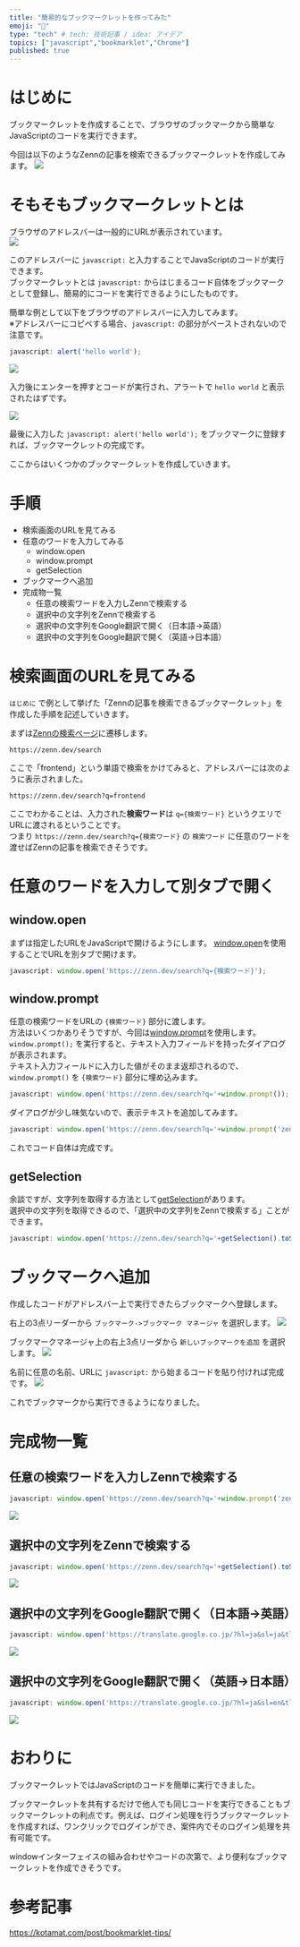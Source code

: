 ```yaml
---
title: "簡易的なブックマークレットを作ってみた"
emoji: "📖"
type: "tech" # tech: 技術記事 / idea: アイデア
topics: ["javascript","bookmarklet","Chrome"]
published: true
---
```


# はじめに

ブックマークレットを作成することで、ブラウザのブックマークから簡単なJavaScriptのコードを実行できます。  

今回は以下のようなZennの記事を検索できるブックマークレットを作成してみます。
![](https://storage.googleapis.com/zenn-user-upload/3f5f3bfbeb35-20220422.gif)

# そもそもブックマークレットとは

ブラウザのアドレスバーは一般的にURLが表示されています。  
![](https://storage.googleapis.com/zenn-user-upload/5b5da03dbef7-20220420.png)

このアドレスバーに `javascript:` と入力することでJavaScriptのコードが実行できます。    
ブックマークレットとは `javascript:` からはじまるコード自体をブックマークとして登録し、簡易的にコードを実行できるようにしたものです。

簡単な例として以下をブラウザのアドレスバーに入力してみます。  
※アドレスバーにコピペする場合、`javascript:` の部分がペーストされないので注意です。  

```js
javascript: alert('hello world');
```
![](https://storage.googleapis.com/zenn-user-upload/70f997e95e67-20220420.png)

入力後にエンターを押すとコードが実行され、アラートで `hello world` と表示されたはずです。  

![](https://storage.googleapis.com/zenn-user-upload/0677edc1e94a-20220420.png)

最後に入力した `javascript: alert('hello world');` をブックマークに登録すれば、ブックマークレットの完成です。  

ここからはいくつかのブックマークレットを作成していきます。

# 手順

* 検索画面のURLを見てみる
* 任意のワードを入力してみる
  * window.open
  * window.prompt
  * getSelection
* ブックマークへ追加
* 完成物一覧
  * 任意の検索ワードを入力しZennで検索する
  * 選択中の文字列をZennで検索する
  * 選択中の文字列をGoogle翻訳で開く（日本語->英語）
  * 選択中の文字列をGoogle翻訳で開く（英語->日本語）

# 検索画面のURLを見てみる

`はじめに` で例として挙げた「Zennの記事を検索できるブックマークレット」を作成した手順を記述していきます。  

まずは[Zennの検索ページ](https://zenn.dev/search)に遷移します。
```shell:URL
https://zenn.dev/search
```

ここで「frontend」という単語で検索をかけてみると、アドレスバーには次のように表示されました。
```shell:URL
https://zenn.dev/search?q=frontend
```

ここでわかることは、入力された**検索ワード**は `q={検索ワード}` というクエリでURLに渡されるということです。  
つまり `https://zenn.dev/search?q={検索ワード}` の `検索ワード` に任意のワードを渡せばZennの記事を検索できそうです。

# 任意のワードを入力して別タブで開く

## window.open

まずは指定したURLをJavaScriptで開けるようにします。
[window.open](https://developer.mozilla.org/ja/docs/Web/API/Window/open)を使用することでURLを別タブで開けます。

```js
javascript: window.open('https://zenn.dev/search?q={検索ワード}');
```

## window.prompt

任意の検索ワードをURLの `{検索ワード}` 部分に渡します。  
方法はいくつかありそうですが、今回は[window.prompt](https://developer.mozilla.org/ja/docs/Web/API/Window/prompt)を使用します。  
`window.prompt();` を実行すると、テキスト入力フィールドを持ったダイアログが表示されます。  
テキスト入力フィールドに入力した値がそのまま返却されるので、`window.prompt()` を `{検索ワード}` 部分に埋め込みます。

```js
javascript: window.open('https://zenn.dev/search?q='+window.prompt());
```

ダイアログが少し味気ないので、表示テキストを追加してみます。  

```js
javascript: window.open('https://zenn.dev/search?q='+window.prompt('zennで検索します','検索ワード'));
```

これでコード自体は完成です。

## getSelection

余談ですが、文字列を取得する方法として[getSelection](https://developer.mozilla.org/ja/docs/Web/API/Window/getSelection)があります。  
選択中の文字列を取得できるので、「選択中の文字列をZennで検索する」ことができます。

```js
javascript: window.open('https://zenn.dev/search?q='+getSelection().toString());
```

# ブックマークへ追加

作成したコードがアドレスバー上で実行できたらブックマークへ登録します。

右上の3点リーダーから `ブックマーク->ブックマーク マネージャ` を選択します。
![](https://storage.googleapis.com/zenn-user-upload/ebb0d8258ede-20220422.png)

ブックマークマネージャ上の右上3点リーダから `新しいブックマークを追加` を選択します。
![](https://storage.googleapis.com/zenn-user-upload/857f671ead2d-20220422.png)

名前に任意の名前、URLに `javascript:` から始まるコードを貼り付ければ完成です。
![](https://storage.googleapis.com/zenn-user-upload/3fb03ec9e077-20220422.png)

これでブックマークから実行できるようになりました。

# 完成物一覧

## 任意の検索ワードを入力しZennで検索する
```js
javascript: window.open('https://zenn.dev/search?q='+window.prompt('zennで検索します','検索ワード'));
```
![](https://storage.googleapis.com/zenn-user-upload/3f5f3bfbeb35-20220422.gif)

## 選択中の文字列をZennで検索する
```js
javascript: window.open('https://zenn.dev/search?q='+getSelection().toString());
```
![](https://storage.googleapis.com/zenn-user-upload/a141decfbcc8-20220422.gif)

## 選択中の文字列をGoogle翻訳で開く（日本語->英語）
```js
javascript: window.open('https://translate.google.co.jp/?hl=ja&sl=ja&tl=en&text=' getSelection().toString() '&op=translate');
```
![](https://storage.googleapis.com/zenn-user-upload/fa77dd7bc585-20220422.gif)


## 選択中の文字列をGoogle翻訳で開く（英語->日本語）
```js
javascript: window.open('https://translate.google.co.jp/?hl=ja&sl=en&tl=ja&text=' getSelection().toString() '&op=translate');
```
![](https://storage.googleapis.com/zenn-user-upload/a1e1836d3ffb-20220422.gif)

# おわりに
ブックマークレットではJavaScriptのコードを簡単に実行できました。  

ブックマークレットを共有するだけで他人でも同じコードを実行できることもブックマークレットの利点です。例えば、ログイン処理を行うブックマークレットを作成すれば、ワンクリックでログインができ、案件内でそのログイン処理を共有可能です。

windowインターフェイスの組み合わせやコードの次第で、より便利なブックマークレットを作成できそうです。  

# 参考記事
https://kotamat.com/post/bookmarklet-tips/
